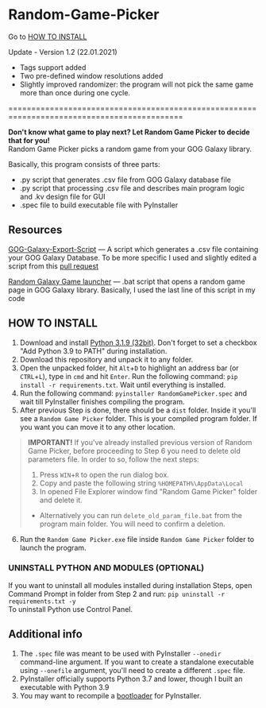 # Random-Game-Picker

Go to [HOW TO INSTALL](#how-to-install)

Update - Version 1.2 (22.01.2021)
- Tags support added
- Two pre-defined window resolutions added
- Slightly improved randomizer: the program will not pick the same game more than once during one cycle.

============================================================================================

**Don't know what game to play next? Let Random Game Picker to decide that for you!**<br>
Random Game Picker picks a random game from your GOG Galaxy library.

Basically, this program consists of three parts:
* .py script that generates .csv file from GOG Galaxy database file
* .py script that processing .csv file and describes main program logic and .kv design file for GUI
* .spec file to build executable file with PyInstaller

## Resources
[GOG-Galaxy-Export-Script](https://github.com/AB1908/GOG-Galaxy-Export-Script) — A script which generates a .csv file containing your GOG Galaxy Database. To be more specific I used and slightly edited a script from this [pull request](https://github.com/AB1908/GOG-Galaxy-Export-Script/pull/38)

[Random Galaxy Game launcher](https://gist.github.com/maxwellainatchi/794d22c2c24f98d5dc8e6abc7ccc8a92#file-random-galaxy-game-bat) — .bat script that opens a random game page in GOG Galaxy library. Basically, I used the last line of this script in my code

## HOW TO INSTALL
1. Download and install [Python 3.1.9 (32bit)](https://www.python.org/downloads/release/python-391/). Don't forget to set a checkbox "Add Python 3.9 to PATH" during installation.
2. Download this repository and unpack it to any folder. 
3. Open the unpacked folder, hit `Alt`+`D` to highlight an address bar (or `CTRL`+`L`), type in `cmd` and hit `Enter`. Run the following command: `pip install -r requirements.txt`. Wait until everything is installed.
4. Run the following command: `pyinstaller RandomGamePicker.spec` and wait till PyInstaller finishes compiling the program.
5. After previous Step is done, there should be a `dist` folder. Inside it you'll see a `Random Game Picker` folder. This is your compiled program folder. If you want you can move it to any other location.

> **IMPORTANT!** If you've already installed previous version of Random Game Picker, before proceeding to Step 6 you need to delete old parameters file. In order to so, follow the next steps:
> 1. Press `WIN`+`R` to open the run dialog box.
> 2. Copy and paste the following string `%HOMEPATH%\AppData\Local`
> 3. In opened File Explorer window find "Random Game Picker" folder and delete it.
> - Alternatively you can run `delete_old_param_file.bat` from the program main folder. You will need to confirm a deletion.

6. Run the `Random Game Picker.exe` file inside `Random Game Picker` folder to launch the program.

### UNINSTALL PYTHON AND MODULES (OPTIONAL)
If you want to uninstall all modules installed during installation Steps, open Command Prompt in folder from Step 2 and run: `pip uninstall -r requirements.txt -y`<br>
To uninstall Python use Control Panel.

## Additional info
1. The `.spec` file was meant to be used with PyInstaller `--onedir` command-line argument. If you want to create a standalone executable using `--onefile` argument, you'll need to create a different `.spec` file.
2. PyInstaller officially supports Python 3.7 and lower, though I built an executable with Python 3.9
3. You may want to recompile a [bootloader](https://stackoverflow.com/a/52054580/10873426) for PyInstaller.
